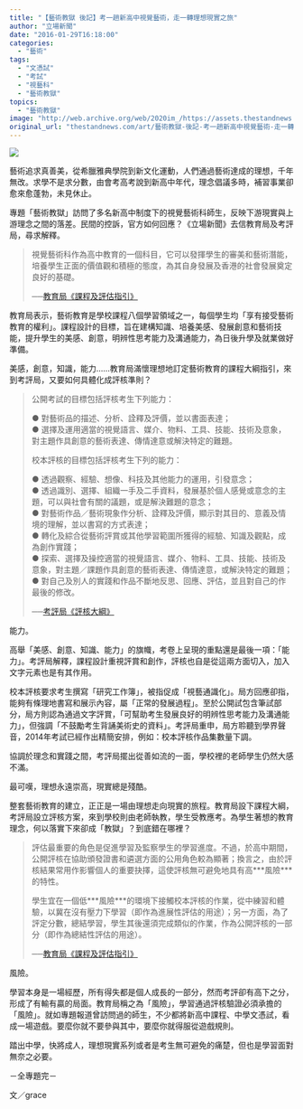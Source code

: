 ```yaml
---
title: "【藝術教獄 後記】考一趟新高中視覺藝術，走一轉理想現實之旅"
author: "立場新聞"
date: "2016-01-29T16:18:00"
categories:
  - "藝術"
tags:
  - "文憑試"
  - "考試"
  - "視藝科"
  - "藝術教獄"
topics:
  - "藝術教獄"
image: "http://web.archive.org/web/2020im_/https://assets.thestandnews.com/media/photos/art-08_T1RJX.png"
original_url: "thestandnews.com/art/藝術教獄-後記-考一趟新高中視覺藝術-走一轉理想現實之旅"
---
```

![](http://web.archive.org/web/2020im_/https://assets.thestandnews.com/media/photos/art-08_T1RJX.png)

藝術追求真善美，從希臘雅典學院到新文化運動，人們通過藝術達成的理想，千年無改。求學不是求分數，由會考高考說到新高中年代，理念倡議多時，補習事業卻愈來愈蓬勃，未見休止。

專題「藝術教獄」訪問了多名新高中制度下的視覺藝術科師生，反映下游現實與上游理念之間的落差。民間的控訴，官方如何回應？《立場新聞》去信教育局及考評局，尋求解釋。

> 視覺藝術科作為高中教育的一個科目，它可以發揮學生的審美和藝術潛能，培養學生正面的價值觀和積極的態度，為其自身發展及香港的社會發展奠定良好的基礎。
> 
> ──[教育局《課程及評估指引》](http://web.archive.org/web/20210711163749/http://334.edb.hkedcity.net/doc/chi/curriculum2015/VA_CAGuide_c_2015.pdf)

教育局表示，藝術教育是學校課程八個學習領域之一，每個學生均「享有接受藝術教育的權利」。課程設計的目標，旨在建構知識、培養美感、發展創意和藝術技能，提升學生的美感、創意，明辨性思考能力及溝通能力，為日後升學及就業做好準備。

美感，創意，知識，能力……教育局滿懷理想地訂定藝術教育的課程大綱指引，來到考評局，又要如何具體化成評核準則？

> 公開考試的目標包括評核考生下列能力：
> 
> ● 對藝術品的描述、分析、詮釋及評價，並以書面表達；  
> ● 選擇及運用適當的視覺語言、媒介、物料、工具、技能、技術及意象，對主題作具創意的藝術表達、傳情達意或解決特定的難題。
> 
> 校本評核的目標包括評核考生下列的能力：
> 
> ● 透過觀察、經驗、想像、科技及其他能力的運用，引發意念；  
> ● 透過識別、選擇、組織一手及二手資料，發展基於個人感覺或意念的主題，可以與社會有關的議題，或是解決難題的意念；  
> ● 對藝術作品／藝術現象作分析、詮釋及評價，顯示對其目的、意義及情境的理解，並以書寫的方式表達；  
> ● 轉化及綜合從藝術評賞或其他學習範圍所獲得的經驗、知識及觀點，成為創作實踐；  
> ● 探索、選擇及操控適當的視覺語言、媒介、物料、工具、技能、技術及意象，對主題／課題作具創意的藝術表達、傳情達意，或解決特定的難題；  
> ● 對自己及別人的實踐和作品不斷地反思、回應、評估，並且對自己的作最後的修改。
> 
> ──[考評局《評核大綱》](http://web.archive.org/web/20210711163749/http://www.hkeaa.edu.hk/DocLibrary/HKDSE/Subject_Information/va/2018hkdse-c-va.pdf)

能力。

高舉「美感、創意、知識、能力」的旗幟，考卷上呈現的重點還是最後一項：「能力」。考評局解釋，課程設計重視評賞和創作，評核也自是從這兩方面切入，加入文字元素也是有其作用。

校本評核要求考生撰寫「研究工作簿」，被指促成「視藝通識化」。局方回應卻指，能夠有條理地書寫和展示內容，屬「正常的發展過程」。至於公開試包含筆試部分，局方則認為通過文字評賞，「可幫助考生發展良好的明辨性思考能力及溝通能力」，但強調「不鼓勵考生背誦美術史的資料」。考評局重申，局方聆聽到學界聲音，2014年考試已經作出精簡安排，例如：校本評核作品集數量下調。

協調於理念和實踐之間，考評局擺出從善如流的一面，學校裡的老師學生仍然大感不滿。

最可嘆，理想永遠崇高，現實總是殘酷。

整套藝術教育的建立，正正是一場由理想走向現實的旅程。教育局設下課程大綱，考評局設立評核方案，來到學校則由老師執教，學生受教應考。為學生著想的教育理念，何以落實下來卻成「教獄」？到底錯在哪裡？

> 評估最重要的角色是促進學習及監察學生的學習進度。不過，於高中期間，公開評核在協助頒發證書和遴選方面的公用角色較為顯著；換言之，由於評核結果常用作影響個人的重要抉擇，這使評核無可避免地具有高**\*風險\***的特性。
> 
> 學生宜在一個低**\*風險\***的環境下接觸校本評核的作業，從中練習和體驗，以冀在沒有壓力下學習（即作為進展性評估的用途）；另一方面，為了評定分數，總結學習，學生其後還須完成類似的作業，作為公開評核的一部分（即作為總結性評估的用途）。
> 
> ──[教育局《課程及評估指引》](http://web.archive.org/web/20210711163749/http://334.edb.hkedcity.net/doc/chi/curriculum2015/VA_CAGuide_c_2015.pdf)

風險。

學習本身是一場經歷，所有得失都是個人成長的一部分，然而考評卻有高下之分，形成了有輸有贏的局面。教育局稱之為「風險」，學習通過評核驗證必須承擔的「風險」。就如專題報道曾訪問過的師生，不少都將新高中課程、中學文憑試，看成一場遊戲。要麼你就不要參與其中，要麼你就得服從遊戲規則。

踏出中學，快將成人，理想現實系列或者是考生無可避免的痛楚，但也是學習面對無奈之必要。

－全專題完－

文／grace